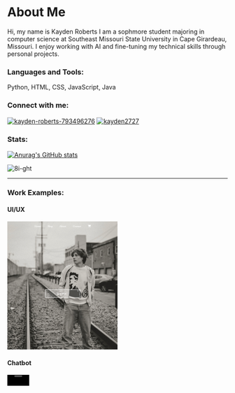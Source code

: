 <h1 align="left">About Me</h3>
<p>
Hi, my name is Kayden Roberts I am a sophmore student majoring in computer science at Southeast Missouri State University in Cape Girardeau, Missouri. I enjoy working with AI and fine-tuning my technical skills through personal projects.
</p>

<h3 align="left">Languages and Tools:</h3>
<p align="left"> Python, HTML, CSS, JavaScript, Java </p>

<h3 align="left">Connect with me:</h3>
<p align="left">
<a href="https://linkedin.com/in/kayden-roberts-793496276" target="blank"><img align="center" src="https://raw.githubusercontent.com/rahuldkjain/github-profile-readme-generator/master/src/images/icons/Social/linked-in-alt.svg" alt="kayden-roberts-793496276" height="30" width="40" /></a>
<a href="https://instagram.com/kayden2727" target="blank"><img align="center" src="https://raw.githubusercontent.com/rahuldkjain/github-profile-readme-generator/master/src/images/icons/Social/instagram.svg" alt="kayden2727" height="30" width="40" /></a>
</p>

<h3 align="left">Stats:</h3>

[![Anurag's GitHub stats](https://github-readme-stats.vercel.app/api?username=8i-ght)](https://github.com/anuraghazra/github-readme-stats)
    
<p><img src="https://github-readme-stats.vercel.app/api/top-langs?username=8i-ght&show_icons=true&locale=en&layout=compact" alt="8i-ght" /></p>

<hr>
<h3 margin-top="100px">Work Examples:</h3>
<h4 margin-top="100px">UI/UX</h4>
<img src="https://github.com/8i-ght/clothing-website/blob/main/asset/img/clothingGIF.gif" width="50%"/>
<h4 margin-top="100px">Chatbot</h4>
<video src="https://github.com/user-attachments/assets/7c1814f5-04a0-4583-9c1c-518270391d08" width="50" />

